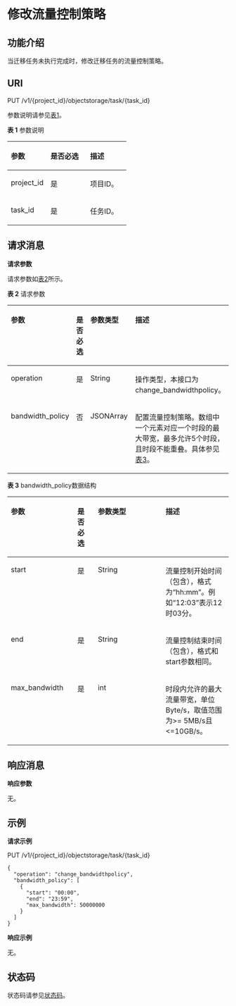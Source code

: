 # 修改流量控制策略<a name="ZH-CN_TOPIC_0188149529"></a>

## 功能介绍<a name="section181611377561"></a>

当迁移任务未执行完成时，修改迁移任务的流量控制策略。

## URI<a name="section162103715619"></a>

PUT /v1/\{project\_id\}/objectstorage/task/\{task\_id\}

参数说明请参见[表1](#table62316372565)。

**表 1**  参数说明

<a name="table62316372565"></a>
<table><thead align="left"><tr id="row320573765615"><th class="cellrowborder" valign="top" width="33.33333333333333%" id="mcps1.2.4.1.1"><p id="p19205153715562"><a name="p19205153715562"></a><a name="p19205153715562"></a>参数</p>
</th>
<th class="cellrowborder" valign="top" width="33.33333333333333%" id="mcps1.2.4.1.2"><p id="p17205153795615"><a name="p17205153795615"></a><a name="p17205153795615"></a>是否必选</p>
</th>
<th class="cellrowborder" valign="top" width="33.33333333333333%" id="mcps1.2.4.1.3"><p id="p11205153785618"><a name="p11205153785618"></a><a name="p11205153785618"></a>描述</p>
</th>
</tr>
</thead>
<tbody><tr id="row18205123715566"><td class="cellrowborder" valign="top" width="33.33333333333333%" headers="mcps1.2.4.1.1 "><p id="p122051937195620"><a name="p122051937195620"></a><a name="p122051937195620"></a>project_id</p>
</td>
<td class="cellrowborder" valign="top" width="33.33333333333333%" headers="mcps1.2.4.1.2 "><p id="p120503719565"><a name="p120503719565"></a><a name="p120503719565"></a>是</p>
</td>
<td class="cellrowborder" valign="top" width="33.33333333333333%" headers="mcps1.2.4.1.3 "><p id="p1320533715565"><a name="p1320533715565"></a><a name="p1320533715565"></a>项目ID。</p>
</td>
</tr>
<tr id="row520593715563"><td class="cellrowborder" valign="top" width="33.33333333333333%" headers="mcps1.2.4.1.1 "><p id="p1020553705612"><a name="p1020553705612"></a><a name="p1020553705612"></a>task_id</p>
</td>
<td class="cellrowborder" valign="top" width="33.33333333333333%" headers="mcps1.2.4.1.2 "><p id="p132051237185612"><a name="p132051237185612"></a><a name="p132051237185612"></a>是</p>
</td>
<td class="cellrowborder" valign="top" width="33.33333333333333%" headers="mcps1.2.4.1.3 "><p id="p1220513765612"><a name="p1220513765612"></a><a name="p1220513765612"></a>任务ID。</p>
</td>
</tr>
</tbody>
</table>

## 请求消息<a name="section24143711568"></a>

**请求参数**

请求参数如[表2](#table44219371566)所示。

**表 2**  请求参数

<a name="table44219371566"></a>
<table><thead align="left"><tr id="row22059374568"><th class="cellrowborder" valign="top" width="30.303030303030305%" id="mcps1.2.5.1.1"><p id="p220516373568"><a name="p220516373568"></a><a name="p220516373568"></a>参数</p>
</th>
<th class="cellrowborder" valign="top" width="9.09090909090909%" id="mcps1.2.5.1.2"><p id="p1320563710569"><a name="p1320563710569"></a><a name="p1320563710569"></a>是否必选</p>
</th>
<th class="cellrowborder" valign="top" width="30.303030303030305%" id="mcps1.2.5.1.3"><p id="p20205173745614"><a name="p20205173745614"></a><a name="p20205173745614"></a>参数类型</p>
</th>
<th class="cellrowborder" valign="top" width="30.303030303030305%" id="mcps1.2.5.1.4"><p id="p132051637185620"><a name="p132051637185620"></a><a name="p132051637185620"></a>描述</p>
</th>
</tr>
</thead>
<tbody><tr id="row182052372566"><td class="cellrowborder" valign="top" width="30.303030303030305%" headers="mcps1.2.5.1.1 "><p id="p6205163715612"><a name="p6205163715612"></a><a name="p6205163715612"></a>operation</p>
</td>
<td class="cellrowborder" valign="top" width="9.09090909090909%" headers="mcps1.2.5.1.2 "><p id="p152059379561"><a name="p152059379561"></a><a name="p152059379561"></a>是</p>
</td>
<td class="cellrowborder" valign="top" width="30.303030303030305%" headers="mcps1.2.5.1.3 "><p id="p82055370566"><a name="p82055370566"></a><a name="p82055370566"></a>String</p>
</td>
<td class="cellrowborder" valign="top" width="30.303030303030305%" headers="mcps1.2.5.1.4 "><p id="p8205037135616"><a name="p8205037135616"></a><a name="p8205037135616"></a>操作类型，本接口为change_bandwidthpolicy。</p>
</td>
</tr>
<tr id="row8205173725614"><td class="cellrowborder" valign="top" width="30.303030303030305%" headers="mcps1.2.5.1.1 "><p id="p11205737165611"><a name="p11205737165611"></a><a name="p11205737165611"></a>bandwidth_policy</p>
</td>
<td class="cellrowborder" valign="top" width="9.09090909090909%" headers="mcps1.2.5.1.2 "><p id="p10205143725613"><a name="p10205143725613"></a><a name="p10205143725613"></a>否</p>
</td>
<td class="cellrowborder" valign="top" width="30.303030303030305%" headers="mcps1.2.5.1.3 "><p id="p19205153714562"><a name="p19205153714562"></a><a name="p19205153714562"></a>JSONArray</p>
</td>
<td class="cellrowborder" valign="top" width="30.303030303030305%" headers="mcps1.2.5.1.4 "><p id="p29791142423"><a name="p29791142423"></a><a name="p29791142423"></a>配置流量控制策略。数组中一个元素对应一个时段的最大带宽，最多允许5个时段，且时段不能重叠。具体参见<a href="#table1919895184611">表3</a>。</p>
</td>
</tr>
</tbody>
</table>

**表 3**  bandwidth\_policy数据结构

<a name="table1919895184611"></a>
<table><thead align="left"><tr id="row019915512465"><th class="cellrowborder" valign="top" width="30.073007300730076%" id="mcps1.2.5.1.1"><p id="p01998574610"><a name="p01998574610"></a><a name="p01998574610"></a>参数</p>
</th>
<th class="cellrowborder" valign="top" width="9.28092809280928%" id="mcps1.2.5.1.2"><p id="p019985134613"><a name="p019985134613"></a><a name="p019985134613"></a>是否必选</p>
</th>
<th class="cellrowborder" valign="top" width="30.57305730573058%" id="mcps1.2.5.1.3"><p id="p619920516465"><a name="p619920516465"></a><a name="p619920516465"></a>参数类型</p>
</th>
<th class="cellrowborder" valign="top" width="30.073007300730076%" id="mcps1.2.5.1.4"><p id="p619965114616"><a name="p619965114616"></a><a name="p619965114616"></a>描述</p>
</th>
</tr>
</thead>
<tbody><tr id="row1519919564611"><td class="cellrowborder" valign="top" width="30.073007300730076%" headers="mcps1.2.5.1.1 "><p id="p164399314467"><a name="p164399314467"></a><a name="p164399314467"></a>start</p>
</td>
<td class="cellrowborder" valign="top" width="9.28092809280928%" headers="mcps1.2.5.1.2 "><p id="p10439153104616"><a name="p10439153104616"></a><a name="p10439153104616"></a>是</p>
</td>
<td class="cellrowborder" valign="top" width="30.57305730573058%" headers="mcps1.2.5.1.3 "><p id="p843953194615"><a name="p843953194615"></a><a name="p843953194615"></a>String</p>
</td>
<td class="cellrowborder" valign="top" width="30.073007300730076%" headers="mcps1.2.5.1.4 "><p id="p44394316464"><a name="p44394316464"></a><a name="p44394316464"></a>流量控制开始时间（包含），格式为“hh:mm”。例如“12:03”表示12时03分。</p>
</td>
</tr>
<tr id="row5199959468"><td class="cellrowborder" valign="top" width="30.073007300730076%" headers="mcps1.2.5.1.1 "><p id="p3439153116461"><a name="p3439153116461"></a><a name="p3439153116461"></a>end</p>
<p id="p14439831164617"><a name="p14439831164617"></a><a name="p14439831164617"></a></p>
</td>
<td class="cellrowborder" valign="top" width="9.28092809280928%" headers="mcps1.2.5.1.2 "><p id="p164399319467"><a name="p164399319467"></a><a name="p164399319467"></a>是</p>
</td>
<td class="cellrowborder" valign="top" width="30.57305730573058%" headers="mcps1.2.5.1.3 "><p id="p17439193112460"><a name="p17439193112460"></a><a name="p17439193112460"></a>String</p>
</td>
<td class="cellrowborder" valign="top" width="30.073007300730076%" headers="mcps1.2.5.1.4 "><p id="p1743920313467"><a name="p1743920313467"></a><a name="p1743920313467"></a>流量控制结束时间（包含），格式和start参数相同。</p>
</td>
</tr>
<tr id="row1419911514614"><td class="cellrowborder" valign="top" width="30.073007300730076%" headers="mcps1.2.5.1.1 "><p id="p1644213312466"><a name="p1644213312466"></a><a name="p1644213312466"></a>max_bandwidth</p>
</td>
<td class="cellrowborder" valign="top" width="9.28092809280928%" headers="mcps1.2.5.1.2 "><p id="p2443163184614"><a name="p2443163184614"></a><a name="p2443163184614"></a>是</p>
</td>
<td class="cellrowborder" valign="top" width="30.57305730573058%" headers="mcps1.2.5.1.3 "><p id="p3443431204614"><a name="p3443431204614"></a><a name="p3443431204614"></a>int</p>
</td>
<td class="cellrowborder" valign="top" width="30.073007300730076%" headers="mcps1.2.5.1.4 "><p id="p4443203114610"><a name="p4443203114610"></a><a name="p4443203114610"></a>时段内允许的最大流量带宽，单位Byte/s，取值范围为&gt;= 5MB/s且&lt;=10GB/s。</p>
</td>
</tr>
</tbody>
</table>

## 响应消息<a name="section157612370569"></a>

**响应参数**

无。

## 示例<a name="section1771037105620"></a>

**请求示例**

PUT /v1/\{project\_id\}/objectstorage/task/\{task\_id\}

```
{
  "operation": "change_bandwidthpolicy",
  "bandwidth_policy": [
    {
      "start": "00:00",
      "end": "23:59",
      "max_bandwidth": 50000000
    }
  ]
}
```

**响应示例**

无。

## 状态码<a name="section188373712566"></a>

状态码请参见[状态码](状态码.md)。

